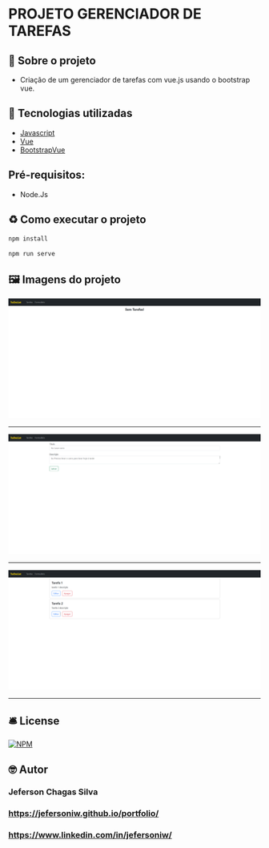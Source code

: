 # PROJETO GERENCIADOR DE TAREFAS

## 📖 Sobre o projeto

- Criação de um gerenciador de tarefas com vue.js usando o bootstrap vue.

## 🔨 Tecnologias utilizadas

- [Javascript](https://developer.mozilla.org/pt-BR/docs/Web/JavaScript)
- [Vue](https://vuejs.org/)
- [BootstrapVue](https://bootstrap-vue.org/)

## Pré-requisitos:

- Node.Js

## ♻️ Como executar o projeto

```
npm install
```

```
npm run serve
```

## 🖼️ Imagens do projeto

<img src="./public/img/todoList.png" />

<hr />

<img src="./public/img/todoList2.png" />

<hr />

<img src="./public/img/todoList3.png" />

<hr />

## 🛎️ License

[![NPM](https://img.shields.io/badge/license-MIT-green)](https://github.com/jefersoniw/atendimento_nodejs/blob/main/LICENSE)

## 🤓 Autor

### Jeferson Chagas Silva

### https://jefersoniw.github.io/portfolio/

### https://www.linkedin.com/in/jefersoniw/
